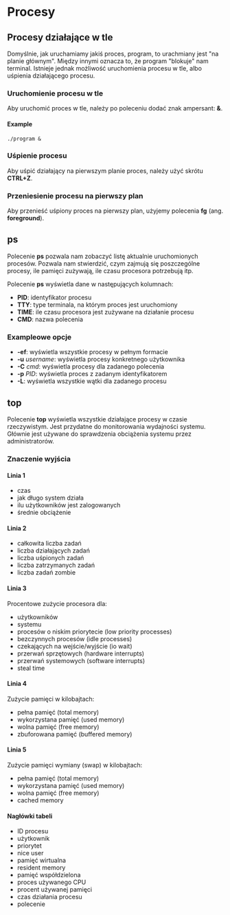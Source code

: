 # Procesy

## Procesy działające w tle

Domyślnie, jak uruchamiamy jakiś proces, program, to urachmiany jest "na planie głównym".
Między innymi oznacza to, że program "blokuje" nam terminal.
Istnieje jednak możliwość uruchomienia procesu w tle, albo uśpienia działającego procesu.

### Uruchomienie procesu w tle

Aby uruchomić proces w tle, należy po poleceniu dodać znak ampersant: **&**.

#### Example

```
./program &
```

### Uśpienie procesu

Aby uśpić działający na pierwszym planie proces, należy użyć skrótu **CTRL+Z**.

### Przeniesienie procesu na pierwszy plan

Aby przenieść uśpiony proces na pierwszy plan, użyjemy polecenia **fg** (ang. __foreground__).

## ps

Polecenie **ps** pozwala nam zobaczyć listę aktualnie uruchomionych procesów.
Pozwala nam stwierdzić, czym zajmują się poszczególne procesy, ile pamięci zużywają, ile czasu procesora potrzebują itp.

Polecenie **ps** wyświetla dane w następujących kolumnach:
* **PID**: identyfikator procesu
* **TTY**: type terminala, na którym proces jest uruchomiony
* **TIME**: ile czasu procesora jest zużywane na działanie procesu
* **CMD**: nazwa polecenia

### Exampleowe opcje

* **-ef**: wyświetla wszystkie procesy w pełnym formacie
* **-u** _username_: wyświetla procesy konkretnego użytkownika
* **-C** _cmd_: wyświetla procesy dla zadanego polecenia
* **-p** _PID_: wyświetla proces z zadanym identyfikatorem
* **-L**: wyświetla wszystkie wątki dla zadanego procesu

## top

Polecenie **top** wyświetla wszystkie działające procesy w czasie rzeczywistym.
Jest przydatne do monitorowania wydajności systemu.
Głównie jest używane do sprawdzenia obciążenia systemu przez administratorów.

### Znaczenie wyjścia

#### Linia 1

* czas
* jak długo system działa
* ilu użytkowników jest zalogowanych
* średnie obciążenie

#### Linia 2

* całkowita liczba zadań
* liczba działających zadań
* liczba uśpionych zadań
* liczba zatrzymanych zadań
* liczba zadań zombie

#### Linia 3

Procentowe zużycie procesora dla:

* użytkowników
* systemu
* procesów o niskim priorytecie (low priority processes)
* bezczynnych procesów (idle processes)
* czekających na wejście/wyjście (io wait)
* przerwań sprzętowych (hardware interrupts)
* przerwań systemowych (software interrupts)
* steal time

#### Linia 4

Zużycie pamięci w kilobajtach:

* pełna pamięć (total memory)
* wykorzystana pamięć (used memory)
* wolna pamięć (free memory)
* zbuforowana pamięć (buffered memory)

#### Linia 5

Zużycie pamięci wymiany (swap) w kilobajtach:

* pełna pamięć (total memory)
* wykorzystana pamięć (used memory)
* wolna pamięć (free memory)
* cached memory


#### Nagłówki tabeli

* ID procesu
* użytkownik
* priorytet
* nice user
* pamięć wirtualna
* resident memory
* pamięć współdzielona
* proces używanego CPU
* procent używanej pamięci
* czas działania procesu
* polecenie